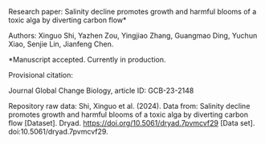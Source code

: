 Research paper: Salinity decline promotes growth and harmful blooms of a toxic alga by diverting carbon flow*

Authors: Xinguo Shi, Yazhen Zou, Yingjiao Zhang, Guangmao Ding, Yuchun Xiao, Senjie Lin, Jianfeng Chen.

*Manuscript accepted. Currently in production.

Provisional citation:

Journal Global Change Biology, article ID: GCB-23-2148

Repository raw data: Shi, Xinguo et al. (2024). Data from: Salinity decline promotes growth and harmful blooms of a toxic alga by diverting carbon flow [Dataset]. Dryad. https://doi.org/10.5061/dryad.7pvmcvf29 [Data set]. 
doi:10.5061/dryad.7pvmcvf29.
